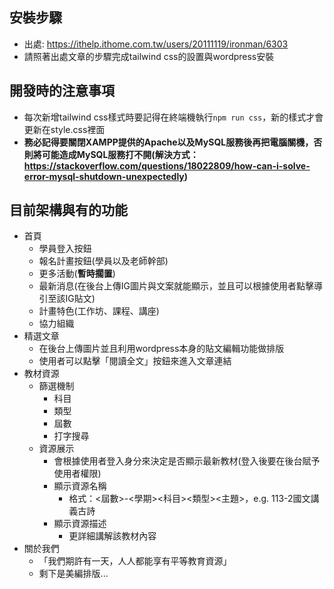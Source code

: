 ## 安裝步驟
* 出處: https://ithelp.ithome.com.tw/users/20111119/ironman/6303
* 請照著出處文章的步驟完成tailwind css的設置與wordpress安裝

## 開發時的注意事項
* 每次新增tailwind css樣式時要記得在終端機執行```npm run css```，新的樣式才會更新在style.css裡面
* **務必記得要關閉XAMPP提供的Apache以及MySQL服務後再把電腦關機，否則將可能造成MySQL服務打不開(解決方式：https://stackoverflow.com/questions/18022809/how-can-i-solve-error-mysql-shutdown-unexpectedly)**

## 目前架構與有的功能
* 首頁
    * 學員登入按鈕
    * 報名計畫按鈕(學員以及老師幹部)
    * 更多活動(**暫時擱置**)
    * 最新消息(在後台上傳IG圖片與文案就能顯示，並且可以根據使用者點擊導引至該IG貼文)
    * 計畫特色(工作坊、課程、講座)
    * 協力組織
* 精選文章
    * 在後台上傳圖片並且利用wordpress本身的貼文編輯功能做排版
    * 使用者可以點擊「閱讀全文」按鈕來進入文章連結
* 教材資源
    * 篩選機制
        * 科目
        * 類型
        * 屆數
        * 打字搜尋
    * 資源展示
        * 會根據使用者登入身分來決定是否顯示最新教材(登入後要在後台賦予使用者權限)
        * 顯示資源名稱
            * 格式：<屆數>-<學期><科目><類型><主題>，e.g. 113-2國文講義古詩
        * 顯示資源描述
            * 更詳細講解該教材內容
* 關於我們
    * 「我們期許有一天，人人都能享有平等教育資源」
    * 剩下是美編排版...
    
